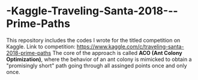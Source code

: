 # -Kaggle-Traveling-Santa-2018---Prime-Paths
This repository includes the codes I wrote for the titled competition on Kaggle. Link to competition: https://www.kaggle.com/c/traveling-santa-2018-prime-paths
The core of the approach is called **ACO (Ant Colony Optimization)**, where the behavior of an ant colony is mimicked to obtain a 
"promisingly short" path going through all assinged points once and only once. 
